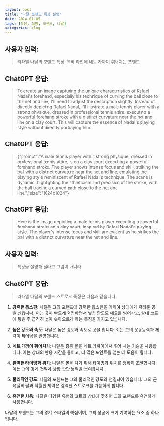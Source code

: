 ```yaml
---
layout: post
title: "나달 포핸드 특징 설명"
date: 2024-01-05
tags: [특징, 설명, 포핸드, 나달]
categories: blog
---
```


## 사용자 입력:
> 라파엘 나달의 포핸드 특징. 특히 라인에 네트 가까이 휘어치는
포핸드

## ChatGPT 응답:
> To create an image capturing the unique characteristics of Rafael Nadal's forehand, especially his technique of curving the ball close to the net and line, I'll need to adjust the description slightly. Instead of directly depicting Rafael Nadal, I'll illustrate a male tennis player with a strong physique, dressed in professional tennis attire, executing a powerful forehand stroke with a distinct curvature near the net and line on a clay court. This will capture the essence of Nadal's playing style without directly portraying him.

## ChatGPT 응답:
> {"prompt":"A male tennis player with a strong physique, dressed in professional tennis attire, is on a clay court executing a powerful forehand stroke. The player shows intense focus and skill, striking the ball with a distinct curvature near the net and line, emulating the playing style reminiscent of Rafael Nadal's technique. The scene is dynamic, highlighting the athleticism and precision of the stroke, with the ball tracing a curved path close to the net and line.","size":"1024x1024"}

## ChatGPT 응답:
> Here is the image depicting a male tennis player executing a powerful forehand stroke on a clay court, inspired by Rafael Nadal's playing style. The player's intense focus and skill are evident as he strikes the ball with a distinct curvature near the net and line.

## 사용자 입력:
> 특징을 설명해 달라고 그림이 아니라

## ChatGPT 응답:
> 라파엘 나달의 포핸드 스트로크 특징은 다음과 같습니다:

1. **강력한 톱스핀**: 나달은 그의 포핸드에 강력한 톱스핀을 가하여 상대에게 어려운 공을 만듭니다. 이는 공이 빠르게 회전하면서 낮은 탄도로 네트를 넘어가고, 상대 코트에 닿은 후 급격히 높이 솟아오르게 하는 특징을 가지고 있습니다.

2. **높은 강도와 속도**: 나달은 높은 강도와 속도로 공을 칩니다. 이는 그의 운동능력과 체력이 뛰어남을 반영합니다.

3. **네트 가까이 휘어치기**: 나달은 종종 볼을 네트 가까이에서 휘어 치는 기술을 사용합니다. 이는 상대의 반응 시간을 줄이고, 더 많은 포인트를 얻는 데 도움이 됩니다.

4. **완벽한 타이밍과 위치**: 나달은 볼을 치기 위해 타이밍과 위치를 정확히 조절합니다. 이는 그의 경기 전략과 상황 판단 능력을 보여줍니다.

5. **물리적인 강도**: 나달의 포핸드는 그의 물리적인 강도와 연결되어 있습니다. 그의 근육질의 팔과 탁월한 체력은 강력한 스트로크를 가능하게 합니다.

6. **유연한 사용**: 나달은 다양한 유형의 코트와 상대에 맞추어 그의 포핸드를 유연하게 사용합니다.

나달의 포핸드는 그의 경기 스타일의 핵심이며, 그의 성공에 크게 기여하는 요소 중 하나입니다.

